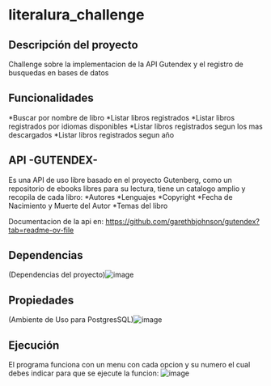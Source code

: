 # literalura_challenge

## Descripción del proyecto
Challenge sobre la implementacion de la API Gutendex y el registro de busquedas en bases de datos

## Funcionalidades

*Buscar por nombre de libro
*Listar libros registrados
*Listar libros registrados por idiomas disponibles
*Listar libros registrados segun los mas descargados 
*Listar libros registrados segun año 

## API -GUTENDEX-

Es una API de uso libre basado en el proyecto Gutenberg, como un repositorio de ebooks libres para su lectura, tiene un catalogo amplio y recopila de cada libro:
*Autores
*Lenguajes
*Copyright
*Fecha de Nacimiento y Muerte del Autor
*Temas del libro

Documentacion de la api en: https://github.com/garethbjohnson/gutendex?tab=readme-ov-file

## Dependencias

(Dependencias del proyecto)![image](https://github.com/user-attachments/assets/bca9a5d0-48f6-4818-bf90-efefb4029a60)


## Propiedades

(Ambiente de Uso para PostgresSQL)![image](https://github.com/user-attachments/assets/98f95b82-01dd-4e2f-bbc1-d20190844e36)

## Ejecución

El programa funciona con un menu con cada opcion y su numero el cual debes indicar para que se ejecute la funcion:
![image](https://github.com/user-attachments/assets/795515ab-8820-4448-a74f-9f9251dd0081)
